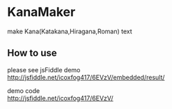 KanaMaker
=========

make Kana(Katakana,Hiragana,Roman) text

## How to use
please see jsFiddle demo  
http://jsfiddle.net/icoxfog417/6EVzV/embedded/result/

demo code  
http://jsfiddle.net/icoxfog417/6EVzV/
